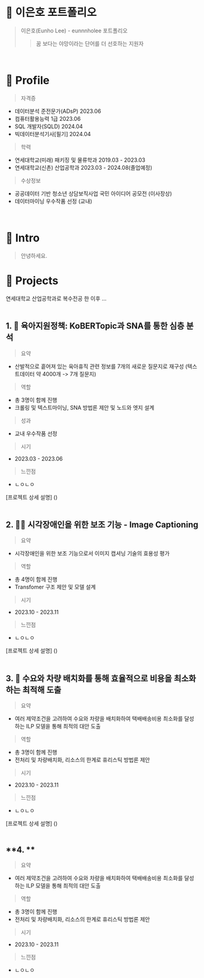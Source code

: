 # 📜 이은호 포트폴리오
> 이은호(Eunho Lee) - eunnnholee 포트폴리오
>> 꿈 보다는 야망이라는 단어를 더 선호하는 지원자
<br/>

# 🔎 Profile
> 자격증
  - 데이터분석 준전문가(ADsP)   2023.06
  - 컴퓨터활용능력 1급   2023.06
  - SQL 개발자(SQLD)   2024.04
  - 빅데이터분석기사[필기]   2024.04

> 학력
  - 연세대학교(미래) 패키징 및 물류학과  2019.03 - 2023.03
  - 연세대학교(신촌) 산업공학과 2023.03 - 2024.08(졸업예정)

> 수상정보
  - 공공데이터 기반 청소년 상담보직사업 국민 아이디어 공모전 (이사장상)
  - 데이터마이닝 우수작품 선정 (교내)
<br/>

# 👋 Intro
> 안녕하세요.

# 📝 Projects
연세대학교 산업공학과로 복수전공 한 이후 ...
<br/>
<br/>

## **1. 👶 육아지원정책: KoBERTopic과 SNA를 통한 심층 분석**
> 요약
- 산발적으로 흩어져 있는 육아휴직 관련 정보를 7개의 새로운 질문지로 재구성 (텍스트데이터 약 4000개 -> 7개 질문지)

> 역할
- 총 3명이 함께 진행
- 크롤링 및 텍스트마이닝, SNA 방법론 제안 및 노드와 엣지 설계

> 성과
- 교내 우수작품 선정
  
> 시기
- 2023.03 - 2023.06

> 느낀점
- ㄴㅇㄴㅇ

[프로젝트 상세 설명] ()
<br/>
<br/>


## **2. 👩‍🦯 시각장애인을 위한 보조 기능 - Image Captioning**
> 요약
- 시각장애인을 위한 보조 기능으로서 이미지 캡셔닝 기술의 효용성 평가

> 역할
- 총 4명이 함께 진행
- Transfomer 구조 제안 및 모델 설계
  
> 시기
- 2023.10 - 2023.11

> 느낀점
- ㄴㅇㄴㅇ

[프로젝트 상세 설명] ()
<br/>
<br/>

## **3. 🚚 수요와 차량 배치화를 통해 효율적으로 비용을 최소화하는 최적해 도출**
> 요약
- 여러 제약조건을 고려하여 수요와 차량을 배치화하여 택배배송비용 최소화를 달성하는 ILP 모델을 통해 최적의 대안 도출

> 역할
- 총 3명이 함께 진행
- 전처리 및 차량배치화, 리소스의 한계로 휴리스틱 방법론 제안
  
> 시기
- 2023.10 - 2023.11

> 느낀점
- ㄴㅇㄴㅇ

[프로젝트 상세 설명] ()
<br/>
<br/>

## **4. **
> 요약
- 여러 제약조건을 고려하여 수요와 차량을 배치화하여 택배배송비용 최소화를 달성하는 ILP 모델을 통해 최적의 대안 도출

> 역할
- 총 3명이 함께 진행
- 전처리 및 차량배치화, 리소스의 한계로 휴리스틱 방법론 제안
  
> 시기
- 2023.10 - 2023.11

> 느낀점
- ㄴㅇㄴㅇ



